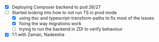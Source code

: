 * [x] Deploying Composer backend to pod 26/27
* [ ] Started looking into how to not run TS in prod mode
  * [x] using ttsc and typescript-transform-paths to fix most of the issues
  * [x] fixing the way migrations work
  * [ ] trying to run the backend in ZDI to verify behaviour
* [x] 1:1 with Zaman, Nadeesha
